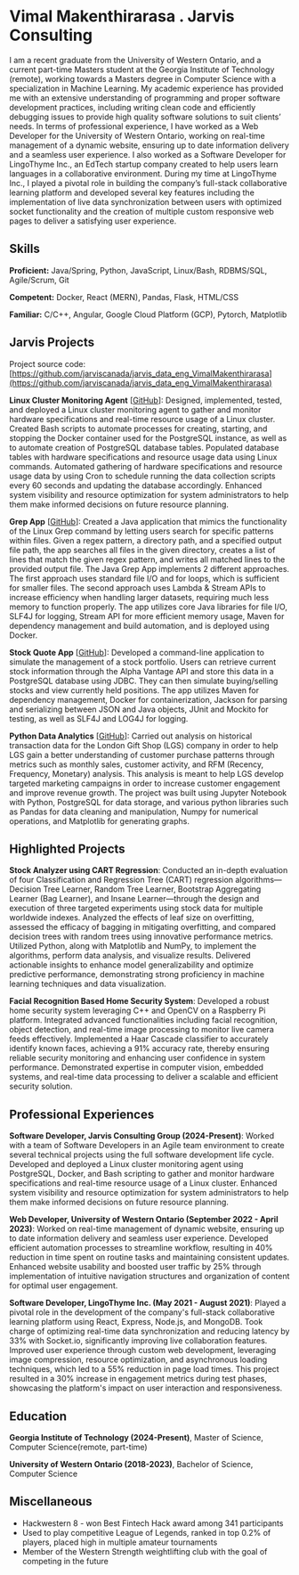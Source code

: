 # Vimal Makenthirarasa . Jarvis Consulting

I am a recent graduate from the University of Western Ontario, and a current part-time Masters student at the Georgia Institute of Technology (remote), working towards a Masters degree in Computer Science with a specialization in Machine Learning. My academic experience has provided me with an extensive understanding of programming and proper software development practices, including writing clean code and efficiently debugging issues to provide high quality software solutions to suit clients’ needs. In terms of professional experience, I have worked as a Web Developer for the University of Western Ontario, working on real-time management of a dynamic website, ensuring up to date information delivery and a seamless user experience. I also worked as a Software Developer for LingoThyme Inc., an EdTech startup company created to help users learn languages in a collaborative environment. During my time at LingoThyme Inc., I played a pivotal role in building the company’s full-stack collaborative learning platform and developed several key features including the implementation of live data synchronization between users with optimized socket functionality and the creation of multiple custom responsive web pages to deliver a satisfying user experience.

## Skills

**Proficient:** Java/Spring, Python, JavaScript, Linux/Bash, RDBMS/SQL, Agile/Scrum, Git

**Competent:** Docker, React (MERN), Pandas, Flask, HTML/CSS

**Familiar:** C/C++, Angular, Google Cloud Platform (GCP), Pytorch, Matplotlib

## Jarvis Projects

Project source code: [https://github.com/jarviscanada/jarvis_data_eng_VimalMakenthirarasa](https://github.com/jarviscanada/jarvis_data_eng_VimalMakenthirarasa)


**Linux Cluster Monitoring Agent** [[GitHub](https://github.com/jarviscanada/jarvis_data_eng_VimalMakenthirarasa/tree/master../develop/linux_sql)]: Designed, implemented, tested, and deployed a Linux cluster monitoring agent to gather and monitor hardware specifications and real-time resource usage of a Linux cluster. Created Bash scripts to automate processes for creating, starting, and stopping the Docker container used for the PostgreSQL instance, as well as to automate creation of PostgreSQL database tables. Populated database tables with hardware specifications and resource usage data using Linux commands. Automated gathering of hardware specifications and resource usage data by using Cron to schedule running the data collection scripts every 60 seconds and updating the database accordingly. Enhanced system visibility and resource optimization for system administrators to help them make informed decisions on future resource planning.

**Grep App** [[GitHub](https://github.com/jarviscanada/jarvis_data_eng_VimalMakenthirarasa/tree/master../feature/grepapp/core_java/grep)]: Created a Java application that mimics the functionality of the Linux Grep command by letting users search for specific patterns within files. Given a regex pattern, a directory path, and a specified output file path, the app searches all files in the given directory, creates a list of lines that match the given regex pattern, and writes all matched lines to the provided output file. The Java Grep App implements 2 different approaches. The first approach uses standard file I/O and for loops, which is sufficient for smaller files. The second approach uses Lambda & Stream APIs to increase efficiency when handling larger datasets, requiring much less memory to function properly. The app utilizes core Java libraries for file I/O, SLF4J for logging, Stream API for more efficient memory usage, Maven for dependency management and build automation, and is deployed using Docker.

**Stock Quote App** [[GitHub](https://github.com/jarviscanada/jarvis_data_eng_VimalMakenthirarasa/tree/master../feature/jdbc/core_java/jdbc)]: Developed a command-line application to simulate the management of a stock portfolio. Users can retrieve current stock information through the Alpha Vantage API and store this data in a PostgreSQL database using JDBC. They can then simulate buying/selling stocks and view currently held positions. The app utilizes Maven for dependency management, Docker for containerization, Jackson for parsing and serializing between JSON and Java objects, JUnit and Mockito for testing, as well as SLF4J and LOG4J for logging.

**Python Data Analytics** [[GitHub](https://github.com/jarviscanada/jarvis_data_eng_VimalMakenthirarasa/tree/master../feature/python_data_analytics/python_data_analytics)]: Carried out analysis on historical transaction data for the London Gift Shop (LGS) company in order to help LGS gain a better understanding of customer purchase patterns through metrics such as monthly sales, customer activity, and RFM (Recency, Frequency, Monetary) analysis. This analysis is meant to help LGS develop targeted marketing campaigns in order to increase customer engagement and improve revenue growth. The project was built using Jupyter Notebook with Python, PostgreSQL for data storage, and various python libraries such as Pandas for data cleaning and manipulation, Numpy for numerical operations, and Matplotlib for generating graphs.


## Highlighted Projects
**Stock Analyzer using CART Regression**: Conducted an in-depth evaluation of four Classification and Regression Tree (CART) regression algorithms—Decision Tree Learner, Random Tree Learner, Bootstrap Aggregating Learner (Bag Learner), and Insane Learner—through the design and execution of three targeted experiments using stock data for multiple worldwide indexes. Analyzed the effects of leaf size on overfitting, assessed the efficacy of bagging in mitigating overfitting, and compared decision trees with random trees using innovative performance metrics. Utilized Python, along with Matplotlib and NumPy, to implement the algorithms, perform data analysis, and visualize results. Delivered actionable insights to enhance model generalizability and optimize predictive performance, demonstrating strong proficiency in machine learning techniques and data visualization.

**Facial Recognition Based Home Security System**: Developed a robust home security system leveraging C++ and OpenCV on a Raspberry Pi platform. Integrated advanced functionalities including facial recognition, object detection, and real-time image processing to monitor live camera feeds effectively. Implemented a Haar Cascade classifier to accurately identify known faces, achieving a 91% accuracy rate, thereby ensuring reliable security monitoring and enhancing user confidence in system performance. Demonstrated expertise in computer vision, embedded systems, and real-time data processing to deliver a scalable and efficient security solution.


## Professional Experiences

**Software Developer, Jarvis Consulting Group (2024-Present)**: Worked with a team of Software Developers in an Agile team environment to create several technical projects using the full software development life cycle. Developed and deployed a Linux cluster monitoring agent using PostgreSQL, Docker, and Bash scripting to gather and monitor hardware specifications and real-time resource usage of a Linux cluster. Enhanced system visibility and resource optimization for system administrators to help them make informed decisions on future resource planning.

**Web Developer, University of Western Ontario (September 2022 - April 2023)**: Worked on real-time management of dynamic website, ensuring up to date information delivery and seamless user experience. Developed efficient automation processes to streamline workflow, resulting in 40% reduction in time spent on routine tasks and maintaining consistent updates. Enhanced website usability and boosted user traffic by 25% through implementation of intuitive navigation structures and organization of content for optimal user engagement.

**Software Developer, LingoThyme Inc. (May 2021 - August 2021)**: Played a pivotal role in the development of the company's full-stack collaborative learning platform using React, Express, Node.js, and MongoDB. Took charge of optimizing real-time data synchronization and reducing latency by 33% with Socket.io, significantly improving live collaboration features. Improved user experience through custom web development, leveraging image compression, resource optimization, and asynchronous loading techniques, which led to a 55% reduction in page load times. This project resulted in a 30% increase in engagement metrics during test phases, showcasing the platform's impact on user interaction and responsiveness.


## Education
**Georgia Institute of Technology (2024-Present)**, Master of Science, Computer Science(remote, part-time)

**University of Western Ontario (2018-2023)**, Bachelor of Science, Computer Science


## Miscellaneous
- Hackwestern 8 - won Best Fintech Hack award among 341 participants
- Used to play competitive League of Legends, ranked in top 0.2% of players, placed high in multiple amateur tournaments
- Member of the Western Strength weightlifting club with the goal of competing in the future
